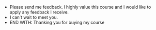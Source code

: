 * Please send me feedback. I highly value this course and I would like to apply any feedback I receive.
* I can't wait to meet you.
* END WITH: Thanking you for buying my course